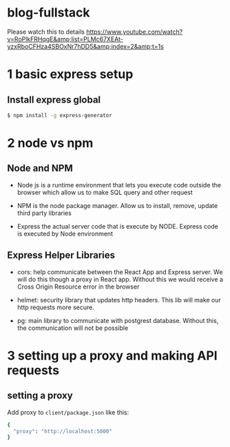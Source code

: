 # blog-fullstack
Please watch this to details
https://www.youtube.com/watch?v=RoPlkFRHqgE&amp;list=PLMc67XEAt-yzxRboCFHza4SBOxNr7hDD5&amp;index=2&amp;t=1s

# 1 basic express setup
## Install express global
```sh
$ npm install -g express-generator
```
# 2 node vs npm
## Node and NPM
- Node js
is a runtime environment that lets you execute code outside the browser which allow us to make SQL query and other request

- NPM
is the node package manager. Allow us to install, remove, update third party libraries

- Express
the actual server code that is execute by NODE. Express code is executed by Node environment

## Express Helper Libraries
- cors: help communicate between the React App and Express server. We will do this though a proxy in React app. Without this we would receive a Cross Origin Resource error in the browser

- helmet: security library that updates http headers. This lib will make our http requests more secure.

- pg: main library to communicate with postgrest database. Without this, the communication will not be possible

# 3 setting up a proxy and making API requests
## setting a proxy
Add proxy to `client/package.json` like this:
```sh
{
  "proxy": "http://localhost:5000"
}
```
